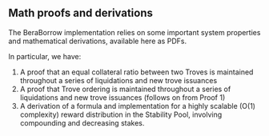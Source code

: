 ## Math proofs and derivations

The BeraBorrow implementation relies on some important system properties and mathematical derivations, available here as PDFs.

In particular, we have:

1. A proof that an equal collateral ratio between two Troves is maintained throughout a series of liquidations and new trove issuances
2. A proof that Trove ordering is maintained throughout a series of liquidations and new trove issuances (follows on from Proof 1)
3. A derivation of a formula and implementation for a highly scalable (O(1) complexity) reward distribution in the Stability Pool, involving compounding and decreasing stakes.
